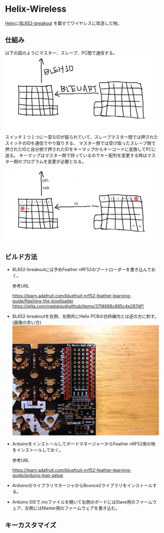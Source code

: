 # Helix-Wireless

[Helix](https://github.com/MakotoKurauchi/helix)に[BL652-breakout](https://github.com/ogatatsu/BL652-breakout)
を載せてワイヤレスに改造した物。

## 仕組み
以下の図のようにマスター、スレーブ、PC間で通信する。
![1](./images/1.jpg)

スイッチ１つ１つに一意なIDが振られていて、スレーブマスター間では押されたスイッチのIDを通信でやり取りする、
マスター側では受け取ったスレーブ側で押されたIDと自分側で押されたIDをキーマップからキーコードに変換してPCに送る。
キーマップはマスター側で持っているのでキー配列を変更する時はマスター側のプログラムを変更が必要となる。

![3](./images/3.jpg)

## ビルド方法
- BL652-breakoutには予めFeather nRF52のブートローダーを書き込んでおく。

  参考URL
  
  https://learn.adafruit.com/bluefruit-nrf52-feather-learning-guide/flashing-the-bootloader
  https://qiita.com/ogatatsu@github/items/37f4888c885c4e287df1

- BL652-breakoutを右側、左側共にHelix PCBの白枠線内とは逆の方に刺す。(画像の赤い方)
  ![2](./images/2.jpg)

- ArduinoをインストールしてボードマネージャーからFeather nRF52用の物をインストールしておく。

  参考URL

  https://learn.adafruit.com/bluefruit-nrf52-feather-learning-guide/arduino-bsp-setup

- ArduinoのライブラリマネージャからBounce2ライブラリをインストールする。
- Arduino IDEで.inoファイルを開いて右側のボードにはSlave用のファームウェア、左側にはMaster用のファームウェアを書き込む。

## キーカスタマイズ
